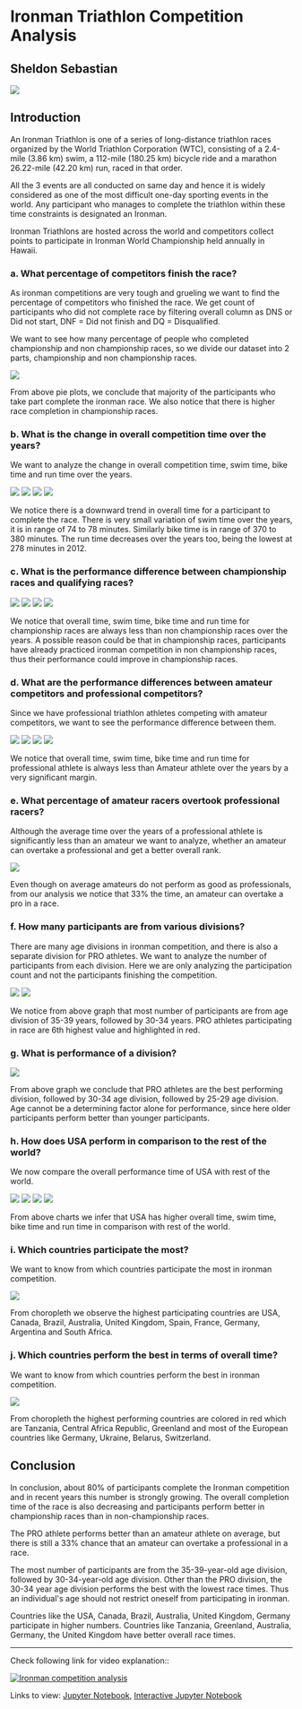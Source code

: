 # Ironman Triathlon Competition Analysis
## Sheldon Sebastian

<img src="images/banner.jpg">

## Introduction

An Ironman Triathlon is one of a series of long-distance triathlon races organized by the World Triathlon Corporation (WTC), consisting of a 2.4-mile (3.86 km) swim, a 112-mile (180.25 km) bicycle ride and a marathon 26.22-mile (42.20 km) run, raced in that order.

All the 3 events are all conducted on same day and hence it is widely considered as one of the most difficult one-day sporting events in the world. Any participant who manages to complete the triathlon within these time constraints is designated an Ironman.

Ironman Triathlons are hosted across the world and competitors collect points to participate in Ironman World Championship held annually in Hawaii.

### a. What percentage of competitors finish the race?

As ironman competitions are very tough and grueling we want to find the percentage of competitors who finished the race. We get count of participants who did not complete race by filtering overall column as DNS or Did not start, DNF = Did not finish and DQ = Disqualified.

We want to see how many percentage of people who completed championship and non championship races, so we divide our dataset into 2 parts, championship and non championship races.

<img src="images/newplot0.png">

From above pie plots, we conclude that majority of the participants who take part complete the ironman race. We also notice that there is higher race completion in championship races.

### b. What is the change in overall competition time over the years?

We want to analyze the change in overall competition time, swim time, bike time and run time over the years.

<img src="images/newplot5.png">

<img src="images/newplot6.png">

<img src="images/newplot7.png">

<img src="images/newplot8.png">

We notice there is a downward trend in overall time for a participant to complete the race. There is very small variation of swim time over the years, it is in range of 74 to 78 minutes. Similarly bike time is in range of 370 to 380 minutes. The run time decreases over the years too, being the lowest at 278 minutes in 2012.

### c. What is the performance difference between championship races and qualifying races?

<img src="images/newplot9.png">

<img src="images/newplot10.png">

<img src="images/newplot11.png">

<img src="images/newplot12.png">

We notice that overall time, swim time, bike time and run time for championship races are always less than non championship races over the years. A possible reason could be that in championship races, participants have already practiced ironman competition in non championship races, thus their performance could improve in championship races.

### d. What are the performance differences between amateur competitors and professional competitors?

Since we have professional triathlon athletes competing with amateur competitors, we want to see the performance difference between them.

<img src="images/newplot13.png">

<img src="images/newplot14.png">

<img src="images/newplot15.png">

<img src="images/newplot16.png">

We notice that overall time, swim time, bike time and run time for professional athlete is always less than Amateur athlete over the years by a very significant margin.

### e. What percentage of amateur racers overtook professional racers?

Although the average time over the years of a professional athlete is significantly less than an amateur we want to analyze, whether an amateur can overtake a professional and get a better overall rank.

<img src="images/newplot17.png">

Even though on average amateurs do not perform as good as professionals, from our analysis we notice that 33% the time, an amateur can overtake a pro in a race.

### f. How many participants are from various divisions?

There are many age divisions in ironman competition, and there is also a separate division for PRO athletes. We want to analyze the number of participants from each division. Here we are only analyzing the participation count and not the participants finishing the competition.

<img src="images/newplot18.png">

<img src="images/newplot19.png">

We notice from above graph that most number of participants are from age division of 35-39 years, followed by 30-34 years. PRO athletes participating in race are 6th highest value and highlighted in red.

### g. What is performance of a division?

<img src="images/newplot20.png">

From above graph we conclude that PRO athletes are the best performing division, followed by 30-34 age division, followed by 25-29 age division. Age cannot be a determining factor alone for performance, since here older participants perform better than younger participants.

### h. How does USA perform in comparison to the rest of the world?

We now compare the overall performance time of USA with rest of the world.

<img src="images/newplot25.png">

<img src="images/newplot26.png">

<img src="images/newplot27.png">

<img src="images/newplot28.png">

From above charts we infer that USA has higher overall time, swim time, bike time and run time in comparison with rest of the world.

### i. Which countries participate the most?

We want to know from which countries participate the most in ironman competition.

<img src="images/newplot29.png">

From choropleth we observe the highest participating countries are USA, Canada, Brazil, Australia, United Kingdom, Spain, France, Germany, Argentina and South Africa.

### j. Which countries perform the best in terms of overall time?

We want to know from which countries perform the best in ironman competition.

<img src="images/newplot30.png">

From choropleth the highest performing countries are colored in red which are Tanzania, Central Africa Republic, Greenland and most of the European countries like Germany, Ukraine, Belarus, Switzerland.

## Conclusion
In conclusion, about 80% of participants complete the Ironman competition and in recent years this number is strongly growing. The overall completion time of the race is also decreasing and participants perform better in championship races than in non-championship races.

The PRO athlete performs better than an amateur athlete on average, but there is still a 33% chance that an amateur can overtake a professional in a race.

The most number of participants are from the 35-39-year-old age division, followed by 30-34-year-old age division. Other than the PRO division, the 30-34 year age division performs the best with the lowest race times. Thus an individual's age should not restrict oneself from participating in ironman.

Countries like the USA, Canada, Brazil, Australia, United Kingdom, Germany participate in higher numbers. Countries like Tanzania, Greenland, Australia, Germany, the United Kingdom have better overall race times.

------------------------------------------------------------

Check following link for video explanation::

[![Ironman competition analysis](http://img.youtube.com/vi/Wvyi_BV6t3o/0.jpg)](http://www.youtube.com/watch?v=Wvyi_BV6t3o "Ironman competition analysis")

Links to view: [Jupyter Notebook](https://github.com/sheldonsebastian/ironman-competition-analysis/blob/master/Ironman%20Competition%20Analysis.ipynb), [Interactive Jupyter Notebook](https://nbviewer.jupyter.org/github/sheldonsebastian/ironman-competition-analysis/blob/71bc8cf96033fc9fe8de80cdf1cd157312419bc9/Ironman%20Competition%20Analysis.ipynb)
